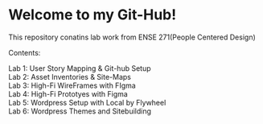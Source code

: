 # Welcome to my Git-Hub!
This repository conatins lab work from ENSE 271(People Centered Design)

Contents:

Lab 1: User Story Mapping & Git-hub Setup  
Lab 2: Asset Inventories & Site-Maps  
Lab 3: High-Fi WireFrames with FIgma  
Lab 4: High-Fi Prototyes with Figma  
Lab 5: Wordpress Setup with Local by Flywheel  
Lab 6: Wordpress Themes and Sitebuilding  
